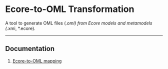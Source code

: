# Ecore-to-OML Transformation
A tool to generate OML files (*.oml) from Ecore models and metamodels (*.xmi, *.ecore).

---
## Documentation
1. [Ecore-to-OML mapping](docs/ecore_to_oml_mapping.md)

